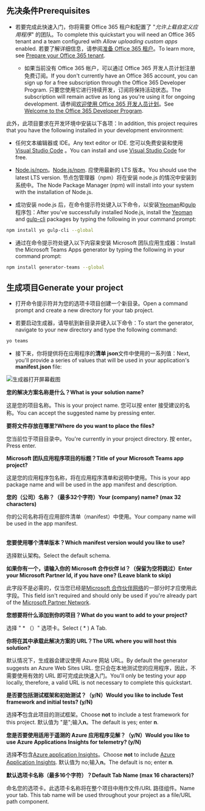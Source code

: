## <a name="prerequisites"></a><span data-ttu-id="6f429-101">先决条件</span><span class="sxs-lookup"><span data-stu-id="6f429-101">Prerequisites</span></span>

- <span data-ttu-id="6f429-102">若要完成此快速入门，你将需要 Office 365 租户和配置了 "*允许上载自定义应用程序*" 的团队。</span><span class="sxs-lookup"><span data-stu-id="6f429-102">To complete this quickstart you will need an Office 365 tenant and a team configured with *Allow uploading custom apps* enabled.</span></span> <span data-ttu-id="6f429-103">若要了解详细信息，请参阅[准备 Office 365 租户](~/concepts/build-and-test/prepare-your-o365-tenant.md)。</span><span class="sxs-lookup"><span data-stu-id="6f429-103">To learn more, see [Prepare your Office 365 tenant](~/concepts/build-and-test/prepare-your-o365-tenant.md).</span></span>

  - <span data-ttu-id="6f429-104">如果当前没有 Office 365 帐户，可以通过 Office 365 开发人员计划注册免费订阅。</span><span class="sxs-lookup"><span data-stu-id="6f429-104">If you don't currently have an Office 365 account, you can sign up for a free subscription through the Office 365 Developer Program.</span></span> <span data-ttu-id="6f429-105">只要您使用它进行持续开发，订阅将保持活动状态。</span><span class="sxs-lookup"><span data-stu-id="6f429-105">The subscription will remain active as long as you're using it for ongoing development.</span></span> <span data-ttu-id="6f429-106">请参阅[欢迎使用 Office 365 开发人员计划](/OfficeDev/office-dev-program-docs/docs/office-365-developer-program.md)。</span><span class="sxs-lookup"><span data-stu-id="6f429-106">See [Welcome to the Office 365 Developer Program](/OfficeDev/office-dev-program-docs/docs/office-365-developer-program.md).</span></span>

<span data-ttu-id="6f429-107">此外，此项目要求在开发环境中安装以下各项：</span><span class="sxs-lookup"><span data-stu-id="6f429-107">In addition, this project requires that you have the following installed in your development environment:</span></span>

- <span data-ttu-id="6f429-108">任何文本编辑器或 IDE。</span><span class="sxs-lookup"><span data-stu-id="6f429-108">Any text editor or IDE.</span></span> <span data-ttu-id="6f429-109">您可以免费安装和使用[Visual Studio Code](https://code.visualstudio.com/download) 。</span><span class="sxs-lookup"><span data-stu-id="6f429-109">You can install and use [Visual Studio Code](https://code.visualstudio.com/download) for free.</span></span>

- <span data-ttu-id="6f429-110">[Node.js/npm](https://nodejs.org/en/)。</span><span class="sxs-lookup"><span data-stu-id="6f429-110">[Node.js/npm](https://nodejs.org/en/).</span></span> <span data-ttu-id="6f429-111">应使用最新的 LTS 版本。</span><span class="sxs-lookup"><span data-stu-id="6f429-111">You should use the latest LTS version.</span></span> <span data-ttu-id="6f429-112">节点包管理器（npm）将在安装 node.js 的情况中安装到系统中。</span><span class="sxs-lookup"><span data-stu-id="6f429-112">The Node Package Manager (npm) will install into your system with the installation of Node.js.</span></span>

- <span data-ttu-id="6f429-113">成功安装 node.js 后，在命令提示符处键入以下命令，以安装[Yeoman](https://yeoman.io/)和[gulp](https://www.npmjs.com/package/gulp-cli)程序包：</span><span class="sxs-lookup"><span data-stu-id="6f429-113">After you've successfully installed Node.js, install the [Yeoman](https://yeoman.io/) and [gulp-cli](https://www.npmjs.com/package/gulp-cli) packages by typing the following in your command prompt:</span></span>

```bash
npm install yo gulp-cli --global
```

- <span data-ttu-id="6f429-114">通过在命令提示符处键入以下内容来安装 Microsoft 团队应用生成器：</span><span class="sxs-lookup"><span data-stu-id="6f429-114">Install the Microsoft Teams Apps generator by typing the following in your command prompt:</span></span>

```bash
npm install generator-teams --global
```

## <a name="generate-your-project"></a><span data-ttu-id="6f429-115">生成项目</span><span class="sxs-lookup"><span data-stu-id="6f429-115">Generate your project</span></span>

- <span data-ttu-id="6f429-116">打开命令提示符并为您的选项卡项目创建一个新目录。</span><span class="sxs-lookup"><span data-stu-id="6f429-116">Open a command prompt and create a new directory for your tab project.</span></span>

- <span data-ttu-id="6f429-117">若要启动生成器，请导航到新目录并键入以下命令：</span><span class="sxs-lookup"><span data-stu-id="6f429-117">To start the generator, navigate to your new directory and type the following command:</span></span>

```bash
yo teams
```

- <span data-ttu-id="6f429-118">接下来，你将提供将在应用程序的**清单 json**文件中使用的一系列值：</span><span class="sxs-lookup"><span data-stu-id="6f429-118">Next, you'll provide a series of values that will be used in your application's **manifest.json** file:</span></span>

![生成器打开屏幕截图](/microsoftteams/platform/assets/images/tab-images/teamsTabScreenshot.PNG)

<span data-ttu-id="6f429-120">**您的解决方案名称是什么？**</span><span class="sxs-lookup"><span data-stu-id="6f429-120">**What is your solution name?**</span></span>

<span data-ttu-id="6f429-121">这是您的项目名称。</span><span class="sxs-lookup"><span data-stu-id="6f429-121">This is your project name.</span></span> <span data-ttu-id="6f429-122">您可以按 enter 接受建议的名称。</span><span class="sxs-lookup"><span data-stu-id="6f429-122">You can accept the suggested name by pressing enter.</span></span>

<span data-ttu-id="6f429-123">**要将文件存放在哪里?**</span><span class="sxs-lookup"><span data-stu-id="6f429-123">**Where do you want to place the files?**</span></span>

<span data-ttu-id="6f429-124">您当前位于项目目录中。</span><span class="sxs-lookup"><span data-stu-id="6f429-124">You're currently in your project directory.</span></span> <span data-ttu-id="6f429-125">按 enter。</span><span class="sxs-lookup"><span data-stu-id="6f429-125">Press enter.</span></span>

<span data-ttu-id="6f429-126">**Microsoft 团队应用程序项目的标题？**</span><span class="sxs-lookup"><span data-stu-id="6f429-126">**Title of your Microsoft Teams app project?**</span></span>

<span data-ttu-id="6f429-127">这是您的应用程序包名称，将在应用程序清单和说明中使用。</span><span class="sxs-lookup"><span data-stu-id="6f429-127">This is your app package name and will be used in the app manifest and description.</span></span>

<span data-ttu-id="6f429-128">**您的（公司）名称？（最多32个字符）**</span><span class="sxs-lookup"><span data-stu-id="6f429-128">**Your (company) name? (max 32 characters)**</span></span>

<span data-ttu-id="6f429-129">你的公司名称将在应用部件清单（manifest）中使用。</span><span class="sxs-lookup"><span data-stu-id="6f429-129">Your company name will be used in the app manifest.</span></span>

<br><span data-ttu-id="6f429-130">**您要使用哪个清单版本？**</span><span class="sxs-lookup"><span data-stu-id="6f429-130">**Which manifest version would you like to use?**</span></span>

<span data-ttu-id="6f429-131">选择默认架构。</span><span class="sxs-lookup"><span data-stu-id="6f429-131">Select the default schema.</span></span>

<span data-ttu-id="6f429-132">**如果你有一个，请输入你的 Microsoft 合作伙伴 Id？（保留为空将跳过）**</span><span class="sxs-lookup"><span data-stu-id="6f429-132">**Enter your Microsoft Partner Id, if you have one? (Leave blank to skip)**</span></span>

<span data-ttu-id="6f429-133">此字段不是必需的，仅当您已经是[Microsoft 合作伙伴网络](https://partner.microsoft.com)的一部分时才应使用此字段。</span><span class="sxs-lookup"><span data-stu-id="6f429-133">This field isn't required and should only be used if you're already part of the [Microsoft Partner Network](https://partner.microsoft.com).</span></span>

<span data-ttu-id="6f429-134">**您想要将什么添加到你的项目？**</span><span class="sxs-lookup"><span data-stu-id="6f429-134">**What do you want to add to your project?**</span></span>

<span data-ttu-id="6f429-135">选择 " &ast; （）" 选项卡。</span><span class="sxs-lookup"><span data-stu-id="6f429-135">Select ( &ast; ) A Tab.</span></span>

<span data-ttu-id="6f429-136">**你将在其中承载此解决方案的 URL？**</span><span class="sxs-lookup"><span data-stu-id="6f429-136">**The URL where you will host this solution?**</span></span>

<span data-ttu-id="6f429-137">默认情况下，生成器会建议使用 Azure 网站 URL。</span><span class="sxs-lookup"><span data-stu-id="6f429-137">By default the generator suggests an Azure Web Sites URL.</span></span> <span data-ttu-id="6f429-138">您只会在本地测试您的应用程序，因此，不需要使用有效的 URL 即可完成此快速入门。</span><span class="sxs-lookup"><span data-stu-id="6f429-138">You'll only be testing your app locally, therefore, a valid URL is not necessary to complete this quickstart.</span></span>

<span data-ttu-id="6f429-139">**是否要包括测试框架和初始测试？（y/N）**</span><span class="sxs-lookup"><span data-stu-id="6f429-139">**Would you like to include Test framework and initial tests? (y/N)**</span></span>

<span data-ttu-id="6f429-140">选择**不**包含此项目的测试框架。</span><span class="sxs-lookup"><span data-stu-id="6f429-140">Choose **not** to include a test framework for this project.</span></span> <span data-ttu-id="6f429-141">默认值为 "是";输入**n**。</span><span class="sxs-lookup"><span data-stu-id="6f429-141">The default is yes; enter **n**.</span></span>

<span data-ttu-id="6f429-142">**您是否要使用适用于遥测的 Azure 应用程序见解？（y/N）**</span><span class="sxs-lookup"><span data-stu-id="6f429-142">**Would you like to use Azure Applications Insights for telemetry? (y/N)**</span></span>

<span data-ttu-id="6f429-143">选择**不**包含[Azure application Insights](/azure-docs/articles/azure-monitor/app/app-insights-overview.md)。</span><span class="sxs-lookup"><span data-stu-id="6f429-143">Choose **not** to include [Azure Application Insights](/azure-docs/articles/azure-monitor/app/app-insights-overview.md).</span></span> <span data-ttu-id="6f429-144">默认值为 no;输入**n**。</span><span class="sxs-lookup"><span data-stu-id="6f429-144">The default is no; enter **n**.</span></span>

<span data-ttu-id="6f429-145">**默认选项卡名称（最多16个字符）？**</span><span class="sxs-lookup"><span data-stu-id="6f429-145">**Default Tab Name (max 16 characters)?**</span></span>

<span data-ttu-id="6f429-146">命名您的选项卡。此选项卡名称将在整个项目中用作文件/URL 路径组件。</span><span class="sxs-lookup"><span data-stu-id="6f429-146">Name your tab. This tab name will be used throughout your project as a file/URL path component.</span></span>

